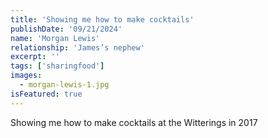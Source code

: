```yaml
---
title: 'Showing me how to make cocktails'
publishDate: '09/21/2024'
name: 'Morgan Lewis'
relationship: 'James’s nephew'
excerpt: ''
tags: ['sharingfood']
images:
  - morgan-lewis-1.jpg
isFeatured: true
---
```


Showing me how to make cocktails at the Witterings in 2017